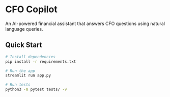 # CFO Copilot

An AI-powered financial assistant that answers CFO questions using natural language queries.

## Quick Start
```bash
# Install dependencies
pip install -r requirements.txt

# Run the app
streamlit run app.py

# Run tests
python3 -m pytest tests/ -v